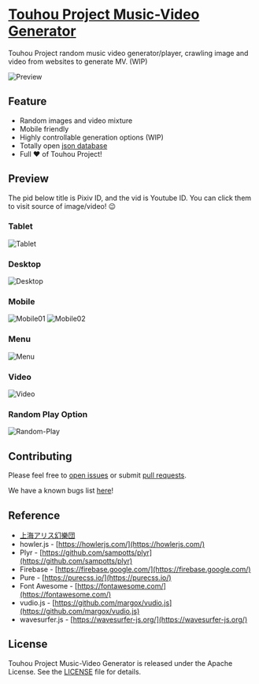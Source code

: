 # [Touhou Project Music-Video Generator](https://jasonnor.github.io/th-music-video-generator/)

Touhou Project random music video generator/player, crawling image and video from websites to generate MV. (WIP)

![Preview](images/demo/main.gif)

## Feature

+ Random images and video mixture
+ Mobile friendly
+ Highly controllable generation options (WIP)
+ Totally open [json database](https://github.com/Jasonnor/th-music-video-generator/blob/master/database/th-song.json)
+ Full :heart: of Touhou Project!

## Preview

The pid below title is Pixiv ID, and the vid is Youtube ID. You can click them to visit source of image/video! 😉

### Tablet

![Tablet](images/demo/image01.png)

### Desktop

![Desktop](images/demo/image02.png)

### Mobile

![Mobile01](images/demo/image-mobile01.png)
![Mobile02](images/demo/image-mobile02.png)

### Menu

![Menu](images/demo/menu.png)

### Video

![Video](images/demo/video.gif)

### Random Play Option

![Random-Play](images/demo/option-random-play.png)

## Contributing

Please feel free to [open issues](https://github.com/Jasonnor/th-music-video-generator/issues) or submit [pull requests](https://github.com/Jasonnor/th-music-video-generator/pulls).

We have a known bugs list [here](https://github.com/Jasonnor/th-music-video-generator/issues/5)!

## Reference

+ [上海アリス幻樂団](http://www16.big.or.jp/~zun/)
+ howler.js - [https://howlerjs.com/](https://howlerjs.com/)
+ Plyr - [https://github.com/sampotts/plyr](https://github.com/sampotts/plyr)
+ Firebase - [https://firebase.google.com/](https://firebase.google.com/)
+ Pure - [https://purecss.io/](https://purecss.io/)
+ Font Awesome - [https://fontawesome.com/](https://fontawesome.com/)
+ vudio.js - [https://github.com/margox/vudio.js](https://github.com/margox/vudio.js)
+ wavesurfer.js - [https://wavesurfer-js.org/](https://wavesurfer-js.org/)

## License

Touhou Project Music-Video Generator is released under the Apache License. See the [LICENSE](/LICENSE) file for details.
